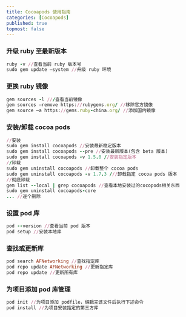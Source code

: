 ```yaml
---
title: Cocoapods 使用指南
categories: [Cocoapods]
published: true
topmost: false
---
```


### 升级 ruby 至最新版本

```ruby
ruby -v //查看当前 ruby 版本号
sudo gem update —system //升级 ruby 环境
```

### 更换 ruby 镜像

```ruby
gem sources -l ///查看当前镜像
gem sources —remove https://rubygems.org/ //移除官方镜像
gem source —a https://gems.ruby-china.org/ //添加国内镜像
```

### 安装/卸载 cocoa pods

```ruby
//安装
sudo gem install cocoapods //安装最新稳定版本
sudo gem install cocoapods --pre //安装最新版本(包含 beta 版本)
sudo gem install cocoapods -v 1.5.0 //安装指定版本
//卸载
sudo gem uninstall cocoapods //卸载整个 cocoa pods
sudo gem uninstall cocoapods -v 1.7.3 ///卸载指定 cocoa pods 版本
//彻底卸载
gem list --local | grep cocoapods //查看本地安装过的cocopods相关东西
sudo gem uninstall cocoapods-core
... //逐个删除
```

### 设置 pod 库

```ruby
pod --version //查看当前 pod 版本
pod setup //安装本地库
```

### 查找或更新库

```ruby
pod search AFNetworking //查找指定库
pod repo update AFNetworking //更新指定库
pod repo update //更新所有库
```

### 为项目添加 pod 库管理

```ruby
pod init //为项目添加 podfile，编辑完该文件后执行下述命令
pod install //为项目安装指定的第三方库
```
